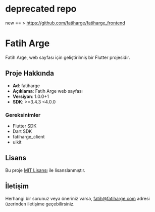 # deprecated repo 

new == > https://github.com/fatiharge/fatiharge_frontend 

# Fatih Arge

Fatih Arge, web sayfası için geliştirilmiş bir Flutter projesidir.

## Proje Hakkında

- **Ad**: fatiharge
- **Açıklama**: Fatih Arge web sayfası
- **Versiyon**: 1.0.0+1
- **SDK**: >=3.4.3 <4.0.0

### Gereksinimler

- Flutter SDK
- Dart SDK
- fatiharge_client
- uikit

## Lisans

Bu proje [MIT Lisansı](LICENSE) ile lisanslanmıştır.

## İletişim

Herhangi bir sorunuz veya öneriniz varsa, [fatih@fatiharge.com](mailto:fatih@fatiharge.com) adresi
üzerinden iletişime geçebilirsiniz.
